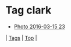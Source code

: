 <!--
title: Tag clark
date: 2020-06-28T15:26:58.700Z
tags:
-->
# Tag clark

 * [Photo 2016-03-15 23](141113243894.md)

| [Tags](tags.md) | [Top](index.md) |
